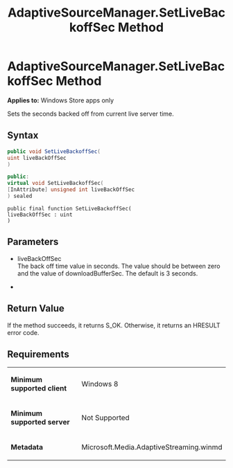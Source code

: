 ﻿---
title: AdaptiveSourceManager.SetLiveBackoffSec Method
TOCTitle: SetLiveBackoffSec Method
ms:assetid: 19691763-2ca4-471a-8ef1-eebb5b8e8f11
ms:mtpsurl: https://msdn.microsoft.com/en-us/library/JJ822689(v=VS.90)
ms:contentKeyID: 50079444
ms.date: 11/19/2012
mtps_version: v=VS.90
dev_langs:
- csharp
- c++
- jscript
---

# AdaptiveSourceManager.SetLiveBackoffSec Method

**Applies to:** Windows Store apps only

Sets the seconds backed off from current live server time.

## Syntax

``` csharp
public void SetLiveBackoffSec(
uint liveBackOffSec
)
```

``` c++
public:
virtual void SetLiveBackoffSec(
[InAttribute] unsigned int liveBackOffSec
) sealed
```

``` jscript
public final function SetLiveBackoffSec(
liveBackOffSec : uint
)
```

## Parameters

  - liveBackOffSec  
    The back off time value in seconds. The value should be between zero and the value of downloadBufferSec. The default is 3 seconds.

  -  

## Return Value

If the method succeeds, it returns S\_OK. Otherwise, it returns an HRESULT error code.

## Requirements

<table>
<colgroup>
<col style="width: 50%" />
<col style="width: 50%" />
</colgroup>
<tbody>
<tr class="odd">
<td><p><strong>Minimum supported client</strong></p></td>
<td><p>Windows 8</p></td>
</tr>
<tr class="even">
<td><p><strong>Minimum supported server</strong></p></td>
<td><p>Not Supported</p></td>
</tr>
<tr class="odd">
<td><p><strong>Metadata</strong></p></td>
<td><p>Microsoft.Media.AdaptiveStreaming.winmd</p></td>
</tr>
</tbody>
</table>


